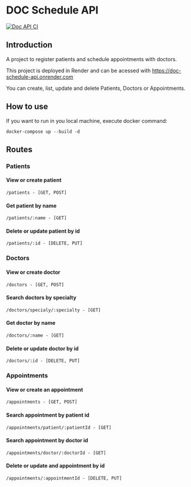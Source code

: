 # DOC Schedule API
[![Doc API CI](https://github.com/Pedroriq/doc-schedule-api/actions/workflows/main.yml/badge.svg)](https://github.com/Pedroriq/doc-schedule-api/actions/workflows/main.yml)

## Introduction
A project to register patients and schedule appointments with doctors.

This project is deployed in Render and can be acessed with https://doc-schedule-api.onrender.com

You can create, list, update and delete Patients, Doctors or Appointments.

## How to use
If you want to run in you local machine, execute docker command:

```
docker-compose up --build -d
```

## Routes
### Patients
#### View or create patient 
`/patients - [GET, POST]`

#### Get patient by name
`/patients/:name - [GET]`

#### Delete or update patient by id
`/patients/:id - [DELETE, PUT]`

### Doctors
#### View or create doctor
`/doctors - [GET, POST]`

#### Search doctors by specialty
`/doctors/specialy/:specialty - [GET]`

#### Get doctor by name
`/doctors/:name - [GET]`

#### Delete or update doctor by id
`/doctors/:id - [DELETE, PUT]`

### Appointments
#### View or create an appointment
`/appointments - [GET, POST]`

#### Search appointment by patient id
`/appointments/patient/:patientId - [GET]`

#### Search appointment by doctor id
`/appointments/doctor/:doctorId - [GET]`

#### Delete or update and appointment by id
`/appointments/:appointmentId - [DELETE, PUT]`